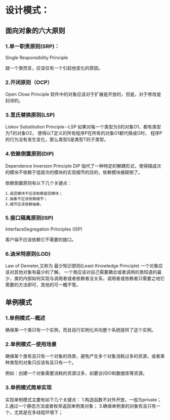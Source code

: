 # 设计模式：

## 面向对象的六大原则

### 1.单一职责原则(SRP)：

Single Responsibility Principle

就一个类而言，应该仅有一个引起他变化的原因。

### 2.开闭原则（OCP）

Open Close Principle
软件中的对象应该对于扩展是开放的，但是，对于修改是封闭的。

### 3.里氏替换原则(LSP)
	
Liskov Substitution Principle--LSP
如果对每一个类型为S的对象O1，都有类型为T的对象O2，
使得以T定义的所有程序P在所有的对象O1都代换成O时，
程序P的行为没有发生变化，那么类型S是类型T的子类型。

### 4.依赖倒置原则(DIP)
	
Dependence Inversion Principle DIP
指代了一种特定的解耦形式，使得搞成次的模块不依赖于低层次的模块的实现细节的目的，依赖模块被颠倒了。

依赖倒置原则有以下几个关键点：

	1.高层模块不应该依赖底层模块；
	2.抽象不应该依赖细节；
	3.细节应该依赖抽象。

### 5.接口隔离原则(ISP)
	
InterfaceSegregation Principles (ISP)

客户端不应该依赖它不需要的接口。

### 6.迪米特原则(LOD) 

Law of Demeter,又称为 最少知识原则(Least Knowledge Principle)
一个对象应该对其他对象有最少的了解。
一个类应该对自己需要耦合或者调用的类知道的最少，类的内部如何实现与调用者或者依赖者没关系，调用者或依赖者只需要之地它需要的方法即可，其他的可一概不管。

## 单例模式

### 1.单例模式--概述

确保某一个类只有一个实例，而且自行实例化并向整个系统提供了这个实例。

### 2.单例模式--使用场景

确保某个类有且只有一个对象的场景，避免产生多个对象消耗过多的资源，或者某种类型的对象只应该有且只有一个。

例如：创建一个对象需要消耗的资源过多，如要访问IO和数据库等资源。

### 3.单例模式简单实现

实现单例模式主要有如下几个关键点：
	1.构造函数不对外开放，一般为private；
	2.通过一个静态方法或者枚举返回单例类对象；
	3.确保单例类的对象有且只有一个，尤其是在多线程环境下；
